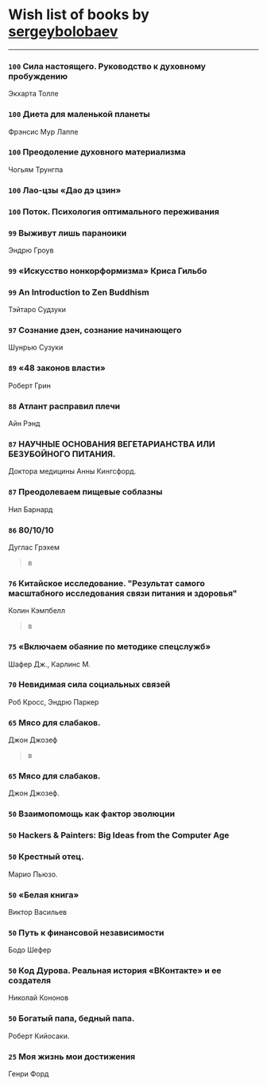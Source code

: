 # Wish list of books by [sergeybolobaev](http://vk.com/id37918255)
---

### `100` Сила настоящего. Руководство к духовному пробуждению
Экхарта Толле

### `100` Диета для маленькой планеты
Фрэнсис Мур Лаппе

### `100` Преодоление духовного материализма
Чогьям Трунгпа

### `100` Лао-цзы «Дао дэ цзин»

### `100` Поток. Психология оптимального переживания

### `99` Выживут лишь параноики
Эндрю Гроув

### `99` «Искусство нонкорформизма» Криса Гильбо

### `99` An Introduction to Zen Buddhism
Тэйтаро Судзуки

### `97` Сознание дзен, сознание начинающего
Шунрью Сузуки

### `89` «48 законов власти»
Роберт Грин

### `88` Атлант расправил плечи
Айн Рэнд

### `87` НАУЧНЫЕ ОСНОВАНИЯ ВЕГЕТАРИАНСТВА ИЛИ БЕЗУБОЙНОГО ПИТАНИЯ.
Доктора медицины Анны Кингсфорд.

### `87` Преодолеваем пищевые соблазны
Нил Барнард

### `86` 80/10/10
Дуглас Грэхем
> в

### `76` Китайское исследование. "Результат самого масштабного исследования связи питания и здоровья"
Колин Кэмпбелл
> в

### `75` «Включаем обаяние по методике спецслужб»
Шафер Дж., Карлинс М.

### `70` Невидимая сила социальных связей
Роб Кросс, Эндрю Паркер

### `65` Мясо для слабаков.
Джон Джозеф
> в

### `65` Мясо для слабаков.
Джон Джозеф.

### `50` Взаимопомощь как фактор эволюции

### `50` Hackers & Painters: Big Ideas from the Computer Age

### `50` Крестный отец.
Марио Пьюзо.

### `50` «Белая книга»
Виктор Васильев

### `50` Путь к финансовой независимости
Бодо Шефер

### `50` Код Дурова. Реальная история «ВКонтакте» и ее создателя
Николай Кононов

### `50` Богатый папа, бедный папа.
Роберт Кийосаки.

### `25` Моя жизнь мои достижения
Генри Форд


